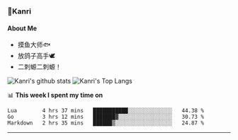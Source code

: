 ### 🌱Kanri
#### About Me
- 摸鱼大师🐟
- 放鸽子高手🕊
- 二刺螈二刺螈！

![Kanri's github stats](https://github-readme-stats.vercel.app/api?username=Yiwen-Chan&show_icons=true&theme=vue&line_height=20)
![Kanri's Top Langs](https://github-readme-stats.vercel.app/api/top-langs/?username=Yiwen-Chan&layout=compact&theme=vue&card_width=270)

📊 **This week I spent my time on**
<!--START_SECTION:waka-->
```text
Lua        4 hrs 37 mins   ███████████░░░░░░░░░░░░░░   44.38 % 
Go         3 hrs 12 mins   ███████▓░░░░░░░░░░░░░░░░░   30.73 % 
Markdown   2 hrs 35 mins   ██████▒░░░░░░░░░░░░░░░░░░   24.87 % 
```
<!--END_SECTION:waka-->

***

